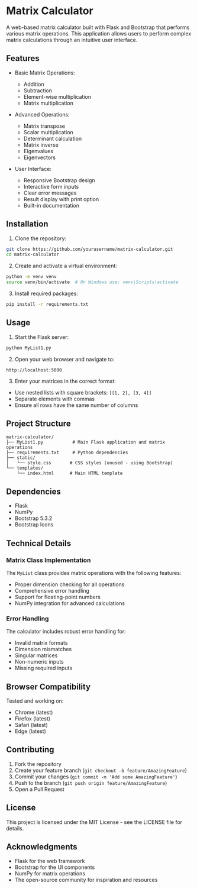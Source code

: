 # Matrix Calculator

A web-based matrix calculator built with Flask and Bootstrap that performs various matrix operations. This application allows users to perform complex matrix calculations through an intuitive user interface.

## Features

- Basic Matrix Operations:
  - Addition
  - Subtraction
  - Element-wise multiplication
  - Matrix multiplication

- Advanced Operations:
  - Matrix transpose
  - Scalar multiplication
  - Determinant calculation
  - Matrix inverse
  - Eigenvalues
  - Eigenvectors

- User Interface:
  - Responsive Bootstrap design
  - Interactive form inputs
  - Clear error messages
  - Result display with print option
  - Built-in documentation

## Installation

1. Clone the repository:
```bash
git clone https://github.com/yourusername/matrix-calculator.git
cd matrix-calculator
```

2. Create and activate a virtual environment:
```bash
python -m venv venv
source venv/bin/activate  # On Windows use: venv\Scripts\activate
```

3. Install required packages:
```bash
pip install -r requirements.txt
```

## Usage

1. Start the Flask server:
```bash
python MyList1.py
```

2. Open your web browser and navigate to:
```
http://localhost:5000
```

3. Enter your matrices in the correct format:
- Use nested lists with square brackets: `[[1, 2], [3, 4]]`
- Separate elements with commas
- Ensure all rows have the same number of columns

## Project Structure

```
matrix-calculator/
├── MyList1.py           # Main Flask application and matrix operations
├── requirements.txt     # Python dependencies
├── static/
│   └── style.css       # CSS styles (unused - using Bootstrap)
└── templates/
    └── index.html      # Main HTML template
```

## Dependencies

- Flask
- NumPy
- Bootstrap 5.3.2
- Bootstrap Icons

## Technical Details

### Matrix Class Implementation

The `MyList` class provides matrix operations with the following features:

- Proper dimension checking for all operations
- Comprehensive error handling
- Support for floating-point numbers
- NumPy integration for advanced calculations

### Error Handling

The calculator includes robust error handling for:
- Invalid matrix formats
- Dimension mismatches
- Singular matrices
- Non-numeric inputs
- Missing required inputs

## Browser Compatibility

Tested and working on:
- Chrome (latest)
- Firefox (latest)
- Safari (latest)
- Edge (latest)

## Contributing

1. Fork the repository
2. Create your feature branch (`git checkout -b feature/AmazingFeature`)
3. Commit your changes (`git commit -m 'Add some AmazingFeature'`)
4. Push to the branch (`git push origin feature/AmazingFeature`)
5. Open a Pull Request

## License

This project is licensed under the MIT License - see the LICENSE file for details.

## Acknowledgments

- Flask for the web framework
- Bootstrap for the UI components
- NumPy for matrix operations
- The open-source community for inspiration and resources
